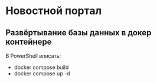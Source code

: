 # Новостной портал 
## Развёртывание базы данных в докер контейнере 
В PowerShell вписать: 
- docker compose build 
- docker compose up -d
